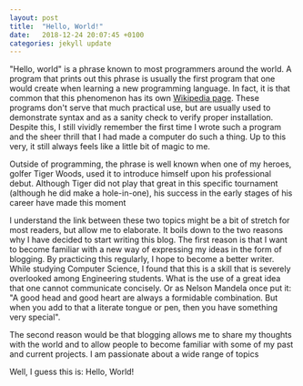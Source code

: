 ```yaml
---
layout: post
title:  "Hello, World!"
date:   2018-12-24 20:07:45 +0100
categories: jekyll update
---
```

"Hello, world" is a phrase known to most programmers around the world.
A program that prints out this phrase is usually the first program that one would
create when learning a new programming language. In fact, it is that common that
this phenomenon has its own [Wikipedia page][hello-world-wiki]. These programs
don't serve that much practical use, but are usually used to demonstrate syntax
and as a sanity check to verify proper installation. Despite this, I still vividly
remember the first time I wrote such a program and the sheer thrill that I had made a computer
do such a thing. Up to this very, it still always feels like a little bit of magic to me.

Outside of programming, the phrase is well known when one of my heroes, golfer Tiger Woods,
used it to introduce himself upon his professional debut. Although Tiger did not
play that great in this specific tournament (although he did make a hole-in-one),
his success in the early stages of his career have made this moment

I understand the link between these two topics might be a bit of stretch for most
readers, but allow me to elaborate. It boils down to the two reasons why I have decided
to start writing this blog. The first reason is that I want to become familiar with
a new way of expressing my ideas in the form of blogging. By practicing this
regularly, I hope to become a better writer. While studying Computer Science, I found
that this is a skill that is severely overlooked among Engineering students. What is the use of a great idea that one cannot communicate concisely.
Or as Nelson Mandela once put it: "A good head and good heart are always a formidable combination. But when you add to that a literate tongue or pen, then you have something very special".

The second reason would be that blogging allows me to share my thoughts with the
world and to allow people to become familiar with some of my past and current projects.
I am passionate about a wide range of topics


Well, I guess this is: Hello, World!


[hello-world-wiki]: https://en.wikipedia.org/wiki/%22Hello,_World!%22_program
